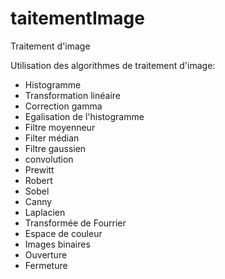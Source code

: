 # taitementImage
Traitement d'image

Utilisation des algorithmes de traitement d'image: 
- Histogramme 
- Transformation linéaire
- Correction gamma
- Egalisation de l'histogramme
- Filtre moyenneur
- Filter médian
- Filtre gaussien
- convolution
- Prewitt
- Robert
- Sobel
- Canny
- Laplacien
- Transformée de Fourrier
- Espace de couleur
- Images binaires
- Ouverture
- Fermeture
